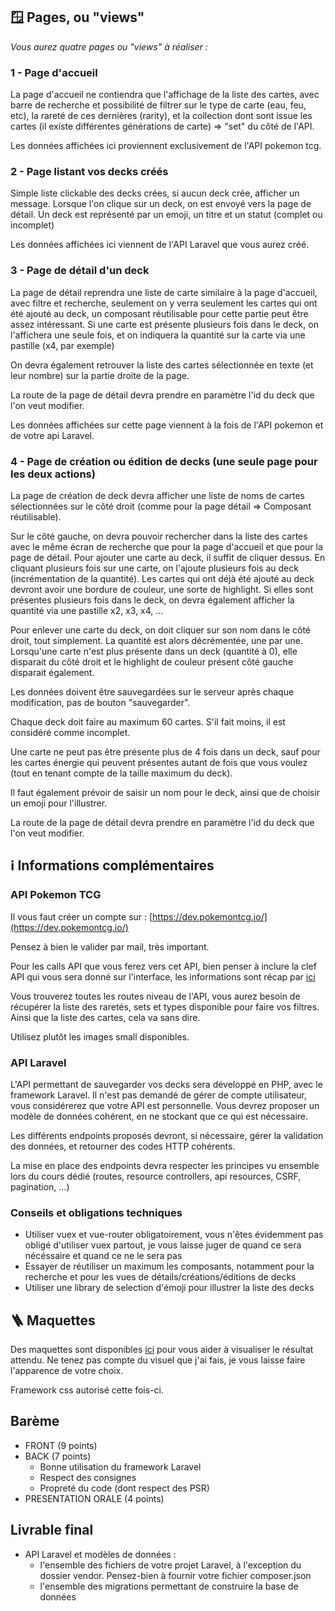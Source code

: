 ## 🪟 Pages, ou "views"

*Vous aurez quatre pages ou "views" à réaliser :* 

### 1 - Page d'accueil

La page d'accueil ne contiendra que l'affichage de la liste des cartes, avec barre de recherche et possibilité de filtrer sur le type de carte (eau, feu, etc), la rareté de ces dernières (rarity), et la collection dont sont issue les cartes (il existe différentes générations de carte) ⇒ "set" du côté de l'API.

Les données affichées ici proviennent exclusivement de l'API pokemon tcg.

### 2 - Page listant vos decks créés

Simple liste clickable des decks crées, si aucun deck crée, afficher un message. Lorsque l'on clique sur un deck, on est envoyé vers la page de détail. Un deck est représenté par un emoji, un titre et un statut (complet ou incomplet)

Les données affichées ici viennent de l'API Laravel que vous aurez créé.

### 3 - Page de détail d'un deck

La page de détail reprendra une liste de carte similaire à la page d'accueil, avec filtre et recherche, seulement on y verra seulement les cartes qui ont été ajouté au deck, un composant réutilisable pour cette partie peut être assez intéressant. Si une carte est présente plusieurs fois dans le deck, on l'affichera une seule fois, et on indiquera la quantité sur la carte via une pastille (x4, par exemple)

On devra également retrouver la liste des cartes sélectionnée en texte (et leur nombre) sur la partie droite de la page. 

La route de la page de détail devra prendre en paramètre l'id du deck que l'on veut modifier.

Les données affichées sur cette page viennent à la fois de l'API pokemon et de votre api Laravel.

### 4 - Page de création ou édition de decks (une seule page pour les deux actions)

La page de création de deck devra afficher une liste de noms de cartes sélectionnées sur le côté droit (comme pour la page détail ⇒ Composant réutilisable). 

Sur le côté gauche, on devra pouvoir rechercher dans la liste des cartes avec le même écran de recherche que pour la page d'accueil et que pour la page de détail. Pour ajouter une carte au deck, il suffit de cliquer dessus. En cliquant plusieurs fois sur une carte, on l'ajoute  plusieurs fois au deck (incrémentation de la quantité). Les cartes qui ont déjà été ajouté au deck devront avoir une bordure de couleur, une sorte de highlight. Si elles sont présentes plusieurs fois dans le deck, on devra également afficher la quantité via une pastille x2, x3, x4, ... 

Pour enlever une carte du deck, on doit cliquer sur son nom dans le côté droit, tout simplement. La quantité est alors décrémentée, une par une. Lorsqu'une carte n'est plus présente dans un deck (quantité à 0), elle disparait du côté droit et le highlight de couleur présent côté gauche disparait également.

Les données doivent être sauvegardées sur le serveur après chaque modification, pas de bouton "sauvegarder".

Chaque deck doit faire au maximum 60 cartes. S'il fait moins, il est considéré comme incomplet.

Une carte ne peut pas être présente plus de 4 fois dans un deck, sauf pour les cartes énergie qui peuvent présentes autant de fois que vous voulez (tout en tenant compte de la taille maximum du deck).

Il faut également prévoir de saisir un nom pour le deck, ainsi que de choisir un emoji pour l'illustrer.

La route de la page de détail devra prendre en paramètre l'id du deck que l'on veut modifier.

## ℹ️ Informations complémentaires

### API Pokemon TCG

Il vous faut créer un compte sur : [https://dev.pokemontcg.io/](https://dev.pokemontcg.io/)

Pensez à bien le valider par mail, très important.

Pour les calls API que vous ferez vers cet API, bien penser à inclure la clef API qui vous sera donné sur l'interface, les informations sont récap par [ici](https://docs.pokemontcg.io/#documentationgetting_started) 

Vous trouverez toutes les routes niveau de l'API, vous aurez besoin de récupérer la liste des raretés, sets et types disponible pour faire vos filtres. Ainsi que la liste des cartes, cela va sans dire.

Utilisez plutôt les images small disponibles.

### API Laravel

L'API permettant de sauvegarder vos decks sera développé en PHP, avec le framework Laravel. Il n'est pas demandé de gérer de compte utilisateur, vous considérerez que votre API est personnelle. Vous devrez proposer un modèle de données cohérent, en ne stockant que ce qui est nécessaire.

Les différents endpoints proposés devront, si nécessaire, gérer la validation des données, et retourner des codes HTTP cohérents.

La mise en place des endpoints devra respecter les principes vu ensemble lors du cours dédié (routes, resource controllers, api resources, CSRF, pagination, ...)

### Conseils et obligations techniques

- Utiliser vuex et vue-router obligatoirement, vous n'êtes évidemment pas obligé d'utiliser vuex partout, je vous laisse juger de quand ce sera nécéssaire et quand ce ne le sera pas
- Essayer de réutiliser un maximum les composants, notamment pour la recherche et pour les vues de détails/créations/éditions de decks
- Utiliser une library de selection d'émoji pour illustrer la liste des decks

## 🪜 Maquettes

Des maquettes sont disponibles [ici](https://www.figma.com/proto/4j0Cl0Xeo60QBzzQ1kN6hk/Pokemon-TCG-decks-manager?node-id=2%3A3&scaling=min-zoom&page-id=0%3A1) pour vous aider à visualiser le résultat attendu. Ne tenez pas compte du visuel que j'ai fais, je vous laisse faire l'apparence de votre choix. 

Framework css autorisé cette fois-ci.

## Barème

- FRONT (9 points)
- BACK (7 points)
    - Bonne utilisation du framework Laravel
    - Respect des consignes
    - Propreté du code (dont respect des PSR)
- PRESENTATION ORALE (4 points)

## Livrable final

- API Laravel et modèles de données :
    - l'ensemble des fichiers de votre projet Laravel, à l'exception du dossier vendor. Pensez-bien à fournir votre fichier composer.json
    - l'ensemble des migrations permettant de construire la base de données
